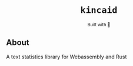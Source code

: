 <div align="center">
  <h1><code>kincaid</code></h1>
  <sub>Built with 🦀</sub>
</div>

## About

A text statistics library for Webassembly and Rust
